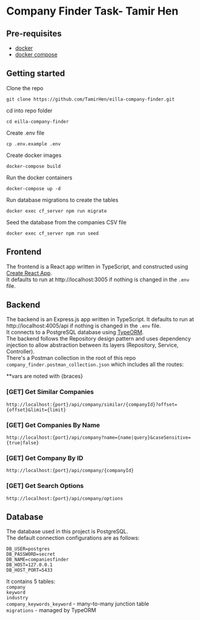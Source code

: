# Company Finder Task- Tamir Hen

## Pre-requisites

- [docker](https://www.docker.com/)
- [docker compose](https://docs.docker.com/compose/install/)

## Getting started

Clone the repo
```shell
git clone https://github.com/TamirHen/eilla-company-finder.git
```

cd into repo folder
```shell
cd eilla-company-finder
```

Create .env file
```shell
cp .env.example .env
```

Create docker images
```shell
docker-compose build
```

Run the docker containers
```shell
docker-compose up -d
```

Run database migrations to create the tables
```shell
docker exec cf_server npm run migrate
```

Seed the database from the companies CSV file
```shell
docker exec cf_server npm run seed
```

## Frontend
The frontend is a React app written in TypeScript, and constructed using [Create React App](https://create-react-app.dev/).\
It defaults to run at http://localhost:3005 if nothing is changed in the `.env` file.

## Backend
The backend is an Express.js app written in TypeScript. It defaults to run at http://localhost:4005/api if nothing is changed in the `.env` file.\
It connects to a PostgreSQL database using [TypeORM](https://typeorm.io/).\
The backend follows the Repository design pattern and uses dependency injection to allow abstraction between its layers (Repository, Service, Controller).\
There's a Postman collection in the root of this repo `company_finder.postman_collection.json` which includes all the routes:

**vars are noted with {braces} 
### [GET] Get Similar Companies
```shell
http://localhost:{port}/api/company/similar/{companyId}?offset={offset}&limit={limit}
```

### [GET] Get Companies By Name
```shell
http://localhost:{port}/api/company?name={name|query}&caseSensitive={true|false}
```

### [GET] Get Company By ID
```shell
http://localhost:{port}/api/company/{companyId}
```

### [GET] Get Search Options
```shell
http://localhost:{port}/api/company/options
```

## Database
The database used in this project is PostgreSQL.\
The default connection configurations are as follows:
```
DB_USER=postgres
DB_PASSWORD=secret
DB_NAME=companiesfinder
DB_HOST=127.0.0.1
DB_HOST_PORT=5433
```
It contains 5 tables: \
`company`\
`keyword` \
`industry` \
`company_keywords_keyword` - many-to-many junction table \
`migrations` - managed by TypeORM 
